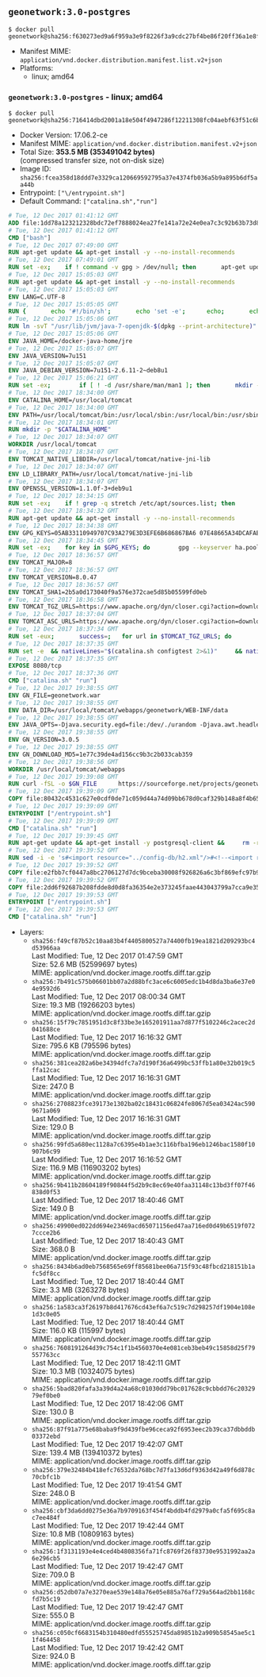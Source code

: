## `geonetwork:3.0-postgres`

```console
$ docker pull geonetwork@sha256:f630273ed9a6f959a3e9f8226f3a9cdc27bf4be86f20ff36a1e8f8829d8f0dc8
```

-	Manifest MIME: `application/vnd.docker.distribution.manifest.list.v2+json`
-	Platforms:
	-	linux; amd64

### `geonetwork:3.0-postgres` - linux; amd64

```console
$ docker pull geonetwork@sha256:716414dbd2001a18e504f4947286f12211308fc04aebf63f51c6b1c7b470f7f8
```

-	Docker Version: 17.06.2-ce
-	Manifest MIME: `application/vnd.docker.distribution.manifest.v2+json`
-	Total Size: **353.5 MB (353491042 bytes)**  
	(compressed transfer size, not on-disk size)
-	Image ID: `sha256:fcea358d18ddd7e3329ca120669592795a37e4374fb036a5b9a895b6df5aa44b`
-	Entrypoint: `["\/entrypoint.sh"]`
-	Default Command: `["catalina.sh","run"]`

```dockerfile
# Tue, 12 Dec 2017 01:41:12 GMT
ADD file:1dd78a123212328bdc72ef7888024ea27fe141a72e24e0ea7c3c92b63b73d8d1 in / 
# Tue, 12 Dec 2017 01:41:12 GMT
CMD ["bash"]
# Tue, 12 Dec 2017 07:49:00 GMT
RUN apt-get update && apt-get install -y --no-install-recommends 		ca-certificates 		curl 		wget 	&& rm -rf /var/lib/apt/lists/*
# Tue, 12 Dec 2017 07:49:01 GMT
RUN set -ex; 	if ! command -v gpg > /dev/null; then 		apt-get update; 		apt-get install -y --no-install-recommends 			gnupg 			dirmngr 		; 		rm -rf /var/lib/apt/lists/*; 	fi
# Tue, 12 Dec 2017 15:05:03 GMT
RUN apt-get update && apt-get install -y --no-install-recommends 		bzip2 		unzip 		xz-utils 	&& rm -rf /var/lib/apt/lists/*
# Tue, 12 Dec 2017 15:05:03 GMT
ENV LANG=C.UTF-8
# Tue, 12 Dec 2017 15:05:05 GMT
RUN { 		echo '#!/bin/sh'; 		echo 'set -e'; 		echo; 		echo 'dirname "$(dirname "$(readlink -f "$(which javac || which java)")")"'; 	} > /usr/local/bin/docker-java-home 	&& chmod +x /usr/local/bin/docker-java-home
# Tue, 12 Dec 2017 15:05:06 GMT
RUN ln -svT "/usr/lib/jvm/java-7-openjdk-$(dpkg --print-architecture)" /docker-java-home
# Tue, 12 Dec 2017 15:05:06 GMT
ENV JAVA_HOME=/docker-java-home/jre
# Tue, 12 Dec 2017 15:05:07 GMT
ENV JAVA_VERSION=7u151
# Tue, 12 Dec 2017 15:05:07 GMT
ENV JAVA_DEBIAN_VERSION=7u151-2.6.11-2~deb8u1
# Tue, 12 Dec 2017 15:06:21 GMT
RUN set -ex; 		if [ ! -d /usr/share/man/man1 ]; then 		mkdir -p /usr/share/man/man1; 	fi; 		apt-get update; 	apt-get install -y 		openjdk-7-jre="$JAVA_DEBIAN_VERSION" 	; 	rm -rf /var/lib/apt/lists/*; 		[ "$(readlink -f "$JAVA_HOME")" = "$(docker-java-home)" ]; 		update-alternatives --get-selections | awk -v home="$(readlink -f "$JAVA_HOME")" 'index($3, home) == 1 { $2 = "manual"; print | "update-alternatives --set-selections" }'; 	update-alternatives --query java | grep -q 'Status: manual'
# Tue, 12 Dec 2017 18:34:00 GMT
ENV CATALINA_HOME=/usr/local/tomcat
# Tue, 12 Dec 2017 18:34:00 GMT
ENV PATH=/usr/local/tomcat/bin:/usr/local/sbin:/usr/local/bin:/usr/sbin:/usr/bin:/sbin:/bin
# Tue, 12 Dec 2017 18:34:01 GMT
RUN mkdir -p "$CATALINA_HOME"
# Tue, 12 Dec 2017 18:34:07 GMT
WORKDIR /usr/local/tomcat
# Tue, 12 Dec 2017 18:34:07 GMT
ENV TOMCAT_NATIVE_LIBDIR=/usr/local/tomcat/native-jni-lib
# Tue, 12 Dec 2017 18:34:07 GMT
ENV LD_LIBRARY_PATH=/usr/local/tomcat/native-jni-lib
# Tue, 12 Dec 2017 18:34:07 GMT
ENV OPENSSL_VERSION=1.1.0f-3+deb9u1
# Tue, 12 Dec 2017 18:34:15 GMT
RUN set -ex; 	if ! grep -q stretch /etc/apt/sources.list; then 		{ 			echo 'deb http://deb.debian.org/debian stretch main'; 			echo 'deb http://security.debian.org stretch/updates main'; 			echo 'deb http://deb.debian.org/debian stretch-updates main'; 		} > /etc/apt/sources.list.d/stretch.list; 		{ 			echo 'Package: *'; 			echo 'Pin: release n=stretch*'; 			echo 'Pin-Priority: -10'; 			echo; 			echo 'Package: openssl libssl*'; 			echo "Pin: version $OPENSSL_VERSION"; 			echo 'Pin-Priority: 990'; 		} > /etc/apt/preferences.d/stretch-openssl; 	fi
# Tue, 12 Dec 2017 18:34:32 GMT
RUN apt-get update && apt-get install -y --no-install-recommends 		libapr1 		openssl="$OPENSSL_VERSION" 	&& rm -rf /var/lib/apt/lists/*
# Tue, 12 Dec 2017 18:34:38 GMT
ENV GPG_KEYS=05AB33110949707C93A279E3D3EFE6B686867BA6 07E48665A34DCAFAE522E5E6266191C37C037D42 47309207D818FFD8DCD3F83F1931D684307A10A5 541FBE7D8F78B25E055DDEE13C370389288584E7 61B832AC2F1C5A90F0F9B00A1C506407564C17A3 713DA88BE50911535FE716F5208B0AB1D63011C7 79F7026C690BAA50B92CD8B66A3AD3F4F22C4FED 9BA44C2621385CB966EBA586F72C284D731FABEE A27677289986DB50844682F8ACB77FC2E86E29AC A9C5DF4D22E99998D9875A5110C01C5A2F6059E7 DCFD35E0BF8CA7344752DE8B6FB21E8933C60243 F3A04C595DB5B6A5F1ECA43E3B7BBB100D811BBE F7DA48BB64BCB84ECBA7EE6935CD23C10D498E23
# Tue, 12 Dec 2017 18:34:45 GMT
RUN set -ex; 	for key in $GPG_KEYS; do 		gpg --keyserver ha.pool.sks-keyservers.net --recv-keys "$key"; 	done
# Tue, 12 Dec 2017 18:36:57 GMT
ENV TOMCAT_MAJOR=8
# Tue, 12 Dec 2017 18:36:57 GMT
ENV TOMCAT_VERSION=8.0.47
# Tue, 12 Dec 2017 18:36:57 GMT
ENV TOMCAT_SHA1=2b5a0d173040f9a576e372cae5d85b05599fd0eb
# Tue, 12 Dec 2017 18:36:58 GMT
ENV TOMCAT_TGZ_URLS=https://www.apache.org/dyn/closer.cgi?action=download&filename=tomcat/tomcat-8/v8.0.47/bin/apache-tomcat-8.0.47.tar.gz 	https://www-us.apache.org/dist/tomcat/tomcat-8/v8.0.47/bin/apache-tomcat-8.0.47.tar.gz 	https://www.apache.org/dist/tomcat/tomcat-8/v8.0.47/bin/apache-tomcat-8.0.47.tar.gz 	https://archive.apache.org/dist/tomcat/tomcat-8/v8.0.47/bin/apache-tomcat-8.0.47.tar.gz
# Tue, 12 Dec 2017 18:37:04 GMT
ENV TOMCAT_ASC_URLS=https://www.apache.org/dyn/closer.cgi?action=download&filename=tomcat/tomcat-8/v8.0.47/bin/apache-tomcat-8.0.47.tar.gz.asc 	https://www-us.apache.org/dist/tomcat/tomcat-8/v8.0.47/bin/apache-tomcat-8.0.47.tar.gz.asc 	https://www.apache.org/dist/tomcat/tomcat-8/v8.0.47/bin/apache-tomcat-8.0.47.tar.gz.asc 	https://archive.apache.org/dist/tomcat/tomcat-8/v8.0.47/bin/apache-tomcat-8.0.47.tar.gz.asc
# Tue, 12 Dec 2017 18:37:34 GMT
RUN set -eux; 		success=; 	for url in $TOMCAT_TGZ_URLS; do 		if wget -O tomcat.tar.gz "$url"; then 			success=1; 			break; 		fi; 	done; 	[ -n "$success" ]; 		echo "$TOMCAT_SHA1 *tomcat.tar.gz" | sha1sum -c -; 		success=; 	for url in $TOMCAT_ASC_URLS; do 		if wget -O tomcat.tar.gz.asc "$url"; then 			success=1; 			break; 		fi; 	done; 	[ -n "$success" ]; 		gpg --batch --verify tomcat.tar.gz.asc tomcat.tar.gz; 	tar -xvf tomcat.tar.gz --strip-components=1; 	rm bin/*.bat; 	rm tomcat.tar.gz*; 		nativeBuildDir="$(mktemp -d)"; 	tar -xvf bin/tomcat-native.tar.gz -C "$nativeBuildDir" --strip-components=1; 	nativeBuildDeps=" 		dpkg-dev 		gcc 		libapr1-dev 		libssl-dev 		make 		openjdk-${JAVA_VERSION%%[-~bu]*}-jdk=$JAVA_DEBIAN_VERSION 	"; 	apt-get update; 	apt-get install -y --no-install-recommends $nativeBuildDeps; 	rm -rf /var/lib/apt/lists/*; 	( 		export CATALINA_HOME="$PWD"; 		cd "$nativeBuildDir/native"; 		gnuArch="$(dpkg-architecture --query DEB_BUILD_GNU_TYPE)"; 		./configure 			--build="$gnuArch" 			--libdir="$TOMCAT_NATIVE_LIBDIR" 			--prefix="$CATALINA_HOME" 			--with-apr="$(which apr-1-config)" 			--with-java-home="$(docker-java-home)" 			--with-ssl=yes; 		make -j "$(nproc)"; 		make install; 	); 	apt-get purge -y --auto-remove $nativeBuildDeps; 	rm -rf "$nativeBuildDir"; 	rm bin/tomcat-native.tar.gz; 		find ./bin/ -name '*.sh' -exec sed -ri 's|^#!/bin/sh$|#!/usr/bin/env bash|' '{}' +
# Tue, 12 Dec 2017 18:37:35 GMT
RUN set -e 	&& nativeLines="$(catalina.sh configtest 2>&1)" 	&& nativeLines="$(echo "$nativeLines" | grep 'Apache Tomcat Native')" 	&& nativeLines="$(echo "$nativeLines" | sort -u)" 	&& if ! echo "$nativeLines" | grep 'INFO: Loaded APR based Apache Tomcat Native library' >&2; then 		echo >&2 "$nativeLines"; 		exit 1; 	fi
# Tue, 12 Dec 2017 18:37:35 GMT
EXPOSE 8080/tcp
# Tue, 12 Dec 2017 18:37:36 GMT
CMD ["catalina.sh" "run"]
# Tue, 12 Dec 2017 19:38:55 GMT
ENV GN_FILE=geonetwork.war
# Tue, 12 Dec 2017 19:38:55 GMT
ENV DATA_DIR=/usr/local/tomcat/webapps/geonetwork/WEB-INF/data
# Tue, 12 Dec 2017 19:38:55 GMT
ENV JAVA_OPTS=-Djava.security.egd=file:/dev/./urandom -Djava.awt.headless=true -Xmx512M -Xss2M -XX:MaxPermSize=512m -XX:+UseConcMarkSweepGC
# Tue, 12 Dec 2017 19:38:55 GMT
ENV GN_VERSION=3.0.5
# Tue, 12 Dec 2017 19:38:55 GMT
ENV GN_DOWNLOAD_MD5=1e77c39de4ad156cc9b3c2b033cab359
# Tue, 12 Dec 2017 19:38:56 GMT
WORKDIR /usr/local/tomcat/webapps
# Tue, 12 Dec 2017 19:39:08 GMT
RUN curl -fSL -o $GN_FILE      https://sourceforge.net/projects/geonetwork/files/GeoNetwork_opensource/v${GN_VERSION}/geonetwork.war/download &&      echo "$GN_DOWNLOAD_MD5 *$GN_FILE" | md5sum -c &&      mkdir -p geonetwork &&      unzip -e $GN_FILE -d geonetwork &&      rm $GN_FILE
# Tue, 12 Dec 2017 19:39:09 GMT
COPY file:80432c4531c627e0cdf0de71c059d44a74d09bb678d0caf329b148a8f4b65fb9 in /entrypoint.sh 
# Tue, 12 Dec 2017 19:39:09 GMT
ENTRYPOINT ["/entrypoint.sh"]
# Tue, 12 Dec 2017 19:39:09 GMT
CMD ["catalina.sh" "run"]
# Tue, 12 Dec 2017 19:39:45 GMT
RUN apt-get update && apt-get install -y postgresql-client &&     rm -rf /var/lib/apt/lists/*
# Tue, 12 Dec 2017 19:39:52 GMT
RUN sed -i -e 's#<import resource="../config-db/h2.xml"/>#<!--<import resource="../config-db/h2.xml"/> -->#g' $CATALINA_HOME/webapps/geonetwork/WEB-INF/config-node/srv.xml && sed -i -e 's#<!--<import resource="../config-db/postgres.xml"/>-->#<import resource="../config-db/postgres.xml"/>#g' $CATALINA_HOME/webapps/geonetwork/WEB-INF/config-node/srv.xml
# Tue, 12 Dec 2017 19:39:52 GMT
COPY file:e2fbb7cf0447a8bc2706127d7dc9bceba30008f926826a6c3bf869efc97b906d in /usr/local/tomcat/webapps/geonetwork/WEB-INF/config-db/jdbc.properties 
# Tue, 12 Dec 2017 19:39:52 GMT
COPY file:2dd6f92687b208fdde8d0d8fa36354e2e373245faae443043799a7cca9e3538a in /entrypoint.sh 
# Tue, 12 Dec 2017 19:39:53 GMT
ENTRYPOINT ["/entrypoint.sh"]
# Tue, 12 Dec 2017 19:39:53 GMT
CMD ["catalina.sh" "run"]
```

-	Layers:
	-	`sha256:f49cf87b52c10aa83b4f4405800527a74400fb19ea1821d209293bc4d53966aa`  
		Last Modified: Tue, 12 Dec 2017 01:47:59 GMT  
		Size: 52.6 MB (52599697 bytes)  
		MIME: application/vnd.docker.image.rootfs.diff.tar.gzip
	-	`sha256:7b491c575b06601bb07a2d88bfc3ace6c6005edc1b4d8da3ba6e37e04e9592d6`  
		Last Modified: Tue, 12 Dec 2017 08:00:34 GMT  
		Size: 19.3 MB (19266203 bytes)  
		MIME: application/vnd.docker.image.rootfs.diff.tar.gzip
	-	`sha256:15f79c7851951d3c8f33be3e165201911aa7d877f5102246c2acec2d041688ce`  
		Last Modified: Tue, 12 Dec 2017 16:16:32 GMT  
		Size: 795.6 KB (795596 bytes)  
		MIME: application/vnd.docker.image.rootfs.diff.tar.gzip
	-	`sha256:381cea282a6be34394dfc7a7d190f36a6499bc53ffb1a80e32b019c5ffa12cac`  
		Last Modified: Tue, 12 Dec 2017 16:16:31 GMT  
		Size: 247.0 B  
		MIME: application/vnd.docker.image.rootfs.diff.tar.gzip
	-	`sha256:2708823fce39173e1302ba02c18431c06824fe8067d5ea03424ac5909671a069`  
		Last Modified: Tue, 12 Dec 2017 16:16:31 GMT  
		Size: 129.0 B  
		MIME: application/vnd.docker.image.rootfs.diff.tar.gzip
	-	`sha256:99fd5a680ec1128a7c6395e4b1ae3c116bfba196eb1246bac1580f10907b6c99`  
		Last Modified: Tue, 12 Dec 2017 16:16:52 GMT  
		Size: 116.9 MB (116903202 bytes)  
		MIME: application/vnd.docker.image.rootfs.diff.tar.gzip
	-	`sha256:9b411b28604189f90844f5d2b9c8ec69e40faa31148c13bd3ff07f46838d0f53`  
		Last Modified: Tue, 12 Dec 2017 18:40:46 GMT  
		Size: 149.0 B  
		MIME: application/vnd.docker.image.rootfs.diff.tar.gzip
	-	`sha256:49900ed022dd694e23469acd65071156ed47aa716ed0d49b6519f0727ccce2b6`  
		Last Modified: Tue, 12 Dec 2017 18:40:43 GMT  
		Size: 368.0 B  
		MIME: application/vnd.docker.image.rootfs.diff.tar.gzip
	-	`sha256:8434b6ad0eb7568565e69ff85681bee06a715f93c48fbcd218151b1afc5df8cc`  
		Last Modified: Tue, 12 Dec 2017 18:40:44 GMT  
		Size: 3.3 MB (3263278 bytes)  
		MIME: application/vnd.docker.image.rootfs.diff.tar.gzip
	-	`sha256:1a583ca3f26197b8d417676cd43ef6a7c519c7d298257df1904e108e1d3c0e05`  
		Last Modified: Tue, 12 Dec 2017 18:40:44 GMT  
		Size: 116.0 KB (115997 bytes)  
		MIME: application/vnd.docker.image.rootfs.diff.tar.gzip
	-	`sha256:7608191264d39c754c1f1b4560370e4e081ceb3beb49c15858d25f79557763cc`  
		Last Modified: Tue, 12 Dec 2017 18:42:11 GMT  
		Size: 10.3 MB (10324075 bytes)  
		MIME: application/vnd.docker.image.rootfs.diff.tar.gzip
	-	`sha256:5bad820fafa3a39d4a24a68c01030dd79bc017628c9cbbdd76c2032979ef0be0`  
		Last Modified: Tue, 12 Dec 2017 18:42:06 GMT  
		Size: 130.0 B  
		MIME: application/vnd.docker.image.rootfs.diff.tar.gzip
	-	`sha256:87f91a775e68baba9f9d439fbe96ceca92f6953eec2b39ca37dbbddb03372ebd`  
		Last Modified: Tue, 12 Dec 2017 19:42:07 GMT  
		Size: 139.4 MB (139410372 bytes)  
		MIME: application/vnd.docker.image.rootfs.diff.tar.gzip
	-	`sha256:379e32484b418efc76532da768bc7d7fa13d6df9363d42a49f6d878c70cbfc1b`  
		Last Modified: Tue, 12 Dec 2017 19:41:54 GMT  
		Size: 248.0 B  
		MIME: application/vnd.docker.image.rootfs.diff.tar.gzip
	-	`sha256:cbf3da6dd0275e36a7b9709163f454f4bddb4fd2979a0cfa5f695c8ac7ee484f`  
		Last Modified: Tue, 12 Dec 2017 19:42:44 GMT  
		Size: 10.8 MB (10809163 bytes)  
		MIME: application/vnd.docker.image.rootfs.diff.tar.gzip
	-	`sha256:1f3131193e4e4ced4b4808356fa71fc8769f26f83730e9531992aa2a6e296cb5`  
		Last Modified: Tue, 12 Dec 2017 19:42:47 GMT  
		Size: 709.0 B  
		MIME: application/vnd.docker.image.rootfs.diff.tar.gzip
	-	`sha256:d52db07a7e3270eae539e148a76e05e885a76af729a564ad2bb1168cfd7b5c19`  
		Last Modified: Tue, 12 Dec 2017 19:42:47 GMT  
		Size: 555.0 B  
		MIME: application/vnd.docker.image.rootfs.diff.tar.gzip
	-	`sha256:c050cf6683154b310480edfd55525745da89851b2a909b58545ae5c11f464458`  
		Last Modified: Tue, 12 Dec 2017 19:42:42 GMT  
		Size: 924.0 B  
		MIME: application/vnd.docker.image.rootfs.diff.tar.gzip
